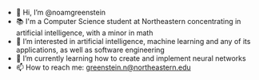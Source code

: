 - 👋 Hi, I’m @noamgreenstein
- 📚 I'm a Computer Science student at Northeastern concentrating in artificial intelligence, with a minor in math
- 👀 I’m interested in artificial intelligence, machine learning and any of its applications, as well as software engineering
- 🌱 I’m currently learning how to create and implement neural networks 
- 📫 How to reach me: greenstein.n@northeastern.edu


